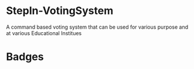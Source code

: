 # StepIn-VotingSystem
A command based voting system that can be used for various purpose and at various Educational Institues

# Badges

